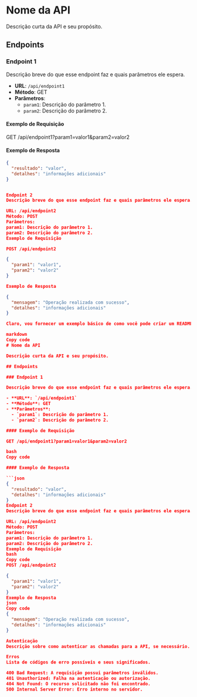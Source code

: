 ﻿# Nome da API

Descrição curta da API e seu propósito.

## Endpoints

### Endpoint 1

Descrição breve do que esse endpoint faz e quais parâmetros ele espera.

- **URL**: `/api/endpoint1`
- **Método**: GET
- **Parâmetros**:
  - `param1`: Descrição do parâmetro 1.
  - `param2`: Descrição do parâmetro 2.

#### Exemplo de Requisição

GET /api/endpoint1?param1=valor1&param2=valor2


#### Exemplo de Resposta

```json
{
  "resultado": "valor",
  "detalhes": "informações adicionais"
}


Endpoint 2
Descrição breve do que esse endpoint faz e quais parâmetros ele espera.

URL: /api/endpoint2
Método: POST
Parâmetros:
param1: Descrição do parâmetro 1.
param2: Descrição do parâmetro 2.
Exemplo de Requisição

POST /api/endpoint2

{
  "param1": "valor1",
  "param2": "valor2"
}

Exemplo de Resposta

{
  "mensagem": "Operação realizada com sucesso",
  "detalhes": "informações adicionais"
}

Claro, vou fornecer um exemplo básico de como você pode criar um README para documentar sua API. Lembre-se de personalizar as seções e os detalhes de acordo com sua aplicação específica.

markdown
Copy code
# Nome da API

Descrição curta da API e seu propósito.

## Endpoints

### Endpoint 1

Descrição breve do que esse endpoint faz e quais parâmetros ele espera.

- **URL**: `/api/endpoint1`
- **Método**: GET
- **Parâmetros**:
  - `param1`: Descrição do parâmetro 1.
  - `param2`: Descrição do parâmetro 2.

#### Exemplo de Requisição

GET /api/endpoint1?param1=valor1&param2=valor2

bash
Copy code

#### Exemplo de Resposta

```json
{
  "resultado": "valor",
  "detalhes": "informações adicionais"
}
Endpoint 2
Descrição breve do que esse endpoint faz e quais parâmetros ele espera.

URL: /api/endpoint2
Método: POST
Parâmetros:
param1: Descrição do parâmetro 1.
param2: Descrição do parâmetro 2.
Exemplo de Requisição
bash
Copy code
POST /api/endpoint2

{
  "param1": "valor1",
  "param2": "valor2"
}
Exemplo de Resposta
json
Copy code
{
  "mensagem": "Operação realizada com sucesso",
  "detalhes": "informações adicionais"
}

Autenticação
Descrição sobre como autenticar as chamadas para a API, se necessário.

Erros
Lista de códigos de erro possíveis e seus significados.

400 Bad Request: A requisição possui parâmetros inválidos.
401 Unauthorized: Falha na autenticação ou autorização.
404 Not Found: O recurso solicitado não foi encontrado.
500 Internal Server Error: Erro interno no servidor.
